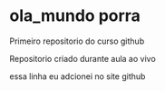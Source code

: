 # ola_mundo porra
 Primeiro repositorio do curso github

 Repositorio criado durante aula ao vivo


 essa linha eu adcionei no site github
